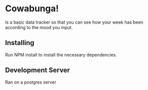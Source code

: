 # Cowabunga!
  Is a basic data tracker so that you can see how your week has been according to the mood you input.

## Installing
  Run NPM install to install the necessary dependencies.

## Development Server
  Ran on a postgres server

<!-- fill out read me(done)
fix form prevent default
fix username results(done)
fix indenting problems(done)
fix results page -->
